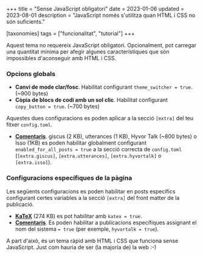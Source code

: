 +++
title = "Sense JavaScript obligatori"
date = 2023-01-06
updated = 2023-08-01
description = "JavaScript només s'utilitza quan HTML i CSS no són suficients."

[taxonomies]
tags = ["funcionalitat", "tutorial"]
+++

Aquest tema no requereix JavaScript obligatori. Opcionalment, pot carregar una quantitat mínima per afegir algunes característiques que són impossibles d'aconseguir amb HTML i CSS.

### Opcions globals

- **Canvi de mode clar/fosc**. Habilitat configurant `theme_switcher = true`. (~900 bytes)
- **Còpia de blocs de codi amb un sol clic**. Habilitat configurant `copy_button = true`. (~700 bytes)

Aquestes dues configuracions es poden aplicar a la secció `[extra]` del teu fitxer `config.toml`.

- [**Comentaris**](@/blog/comments.ca.md). giscus (2 KB), utterances (1 KB), Hyvor Talk (~800 bytes) o Isso (1KB) es poden habilitar globalment configurant `enabled_for_all_posts = true` a la secció correcta de `config.toml` (`[extra.giscus]`, `[extra.utterances]`, `[extra.hyvortalk]` o `[extra.isso]`).

### Configuracions específiques de la pàgina

Les següents configuracions es poden habilitar en posts específics configurant certes variables a la secció `[extra]` del front matter de la publicació.

- [**KaTeX**](@/blog/markdown.ca.md#katex) (274 KB) es pot habilitar amb `katex = true`.
- [**Comentaris**](@/blog/comments.ca.md). Es poden habilitar a publicacions específiques assignant el nom del sistema `= true` (per exemple, `hyvortalk = true`).

A part d'això, és un tema ràpid amb HTML i CSS que funciona sense JavaScript. Just com hauria de ser (la majoria de) la web :-)
